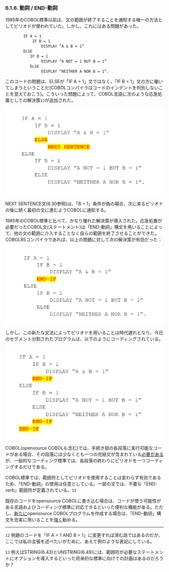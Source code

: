 ### 6.1.6. 動詞 / END-動詞

1985年のCOBOL標準以前は、文の範囲が終了することを通知する唯一の方法としてピリオドが使われていた。しかし、これにはある問題があった。

```
        IF A = 1
            IF B = 1
                DISPLAY “A & B = 1”
        ELSE
           IF B = 1
                DISPLAY “A NOT = 1 BUT B = 1”
           ELSE
                DISPLAY “NEITHER A NOR B = 1”.
```

このコードの問題は、ELSEが「IF A = 1」文ではなく、「IF B = 1」文の方に働いてしまうということだ(COBOLコンパイラはコードのインデントを判別しないことを覚えておこう)。こういった問題によって、COBOL言語に次のような応急処置としての解決策`12`が追加された。

![alt text](Image/6-16-1.png)

NEXT SENTENCE文(6.30参照)は、「B = 1」条件が偽の場合、次に来るピリオドの後に続く最初の文に進むようCOBOLに通知する。

1985年のCOBOL標準と比べて、かなり優れた解決策が導入された。応急処置が必要だったCOBOL文(ステートメント)は「END-動詞」構文を用いることによって、他の文の範囲に介入することなく自らの範囲を終了させることができた。COBOL85コンパイラであれば、以上の問題に対して次の解決策が有効だった：

![alt text](Image/6-16-2.png)

しかし、この新たな文法によってピリオドを用いることは時代遅れとなり、今日のセグメント分割されたプログラムは、以下のようにコーディングされている。

![alt text](Image/6-16-3.png)

COBOL(opensource COBOLも含む)では、手続き部の各段落に実行可能なコードがある場合、その段落には少なくとも一つの完結文が含まれている<u>必要がある</U>が、一般的なコーディング標準では、各段落の終わりにピリオドを一つコーディングするだけである。

COBOL標準では、範囲符としてピリオドを使用することは変わらず有効であるため、「END-動詞」の使用は任意としている。一部の文では、不要な「END-verb」範囲符が定義されている。`13`

既存のコードをopensource COBOLに書き込む場合は、コードが使う可能性がある言語およびコーディング標準に対応できるといった便利な機能がある。ただし、<u>新たに</u>opensource COBOLプログラムを作成する場合は、「END-動詞」構文を忠実に用いることを<u>強く</u>勧める。

---
`12` 例題のコードを「IF A = 1 AND B = 1」に変更すれば済む話ではあるのだが、ここでは私の主張を述べたいがために、あえて例のような表記にしている。

`13` 例えばSTRING(6.43)とUNSTRING(6.49)には、範囲符が必要なステートメントにオプションを導入するといった将来的な標準に向けての計画はあるのだろうか？
